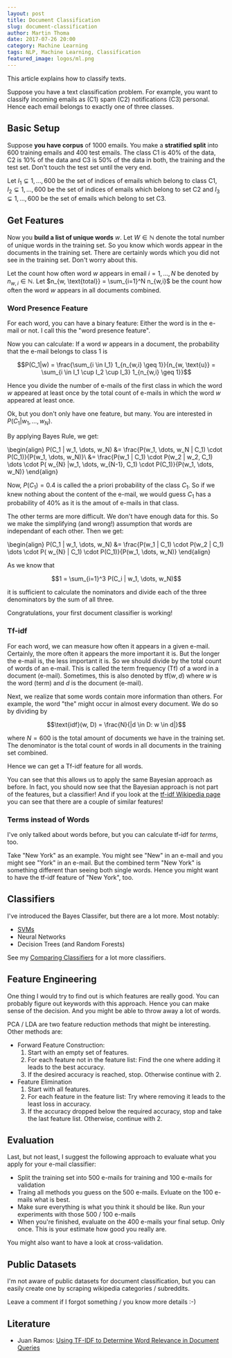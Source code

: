 ```yaml
---
layout: post
title: Document Classification
slug: document-classification
author: Martin Thoma
date: 2017-07-26 20:00
category: Machine Learning
tags: NLP, Machine Learning, Classification
featured_image: logos/ml.png
---
```

This article explains how to classify texts.

Suppose you have a text classification problem. For example, you want to
classify incoming emails as (C1) spam (C2) notifications (C3) personal. Hence each email belongs to exactly one of three classes.


## Basic Setup

Suppose **you have corpus** of 1000 emails. You make a **stratified split**
into 600 training emails and 400 test emails. The class C1 is 40% of the data,
C2 is 10% of the data and C3 is 50% of the data in both, the training and the
test set. Don't touch the test set until the very end.

Let $I_1 \subsetneq 1, \dots, 600$ be the set of indices of emails which belong
to class C1, $I_2 \subsetneq 1, \dots, 600$ be the set of indices of emails
which belong to set C2 and $I_3 \subsetneq 1, \dots, 600$ be the set of emails
which belong to set C3.

## Get Features

Now you **build a list of unique words** $w$. Let $W \in \mathbb{N}$ denote the total number of unique words in the training set. So you know which words appear in the documents in the training set. There are certainly words which you did not see in the training set. Don't worry about this.

Let the count how often word $w$ appears in email $i = 1, \dots, N$ be denoted by $n_{w,i} \in \mathbb{N}$. Let $n_{w, \text{total}} = \sum_{i=1}^N n_{w,i}$ be the count how often the word $w$ appears in all documents combined.

### Word Presence Feature
For each word, you can have a binary feature: Either the word is in the e-mail or not. I call this the "word presence feature".

Now you can calculate: If a word $w$ appears in a document, the probability that the e-mail belongs to class 1 is

$$P(C_1|w) = \frac{\sum_{i \in I_1} 1_{n_{w,i} \geq 1}}{n_{w, \text{u}} = \sum_{i \in I_1 \cup I_2 \cup I_3} 1_{n_{w,i} \geq 1}}$$

Hence you divide the number of e-mails of the first class in which the word $w$ appeared at least once by the total count of e-mails in which the word $w$ appeared at least once.

Ok, but you don't only have one feature, but many. You are interested in
$P(C_1 | w_1, \dots, w_N)$.

By applying Bayes Rule, we get:

\begin{align}
  P(C_1 | w_1, \dots, w_N) &= \frac{P(w_1, \dots, w_N | C_1) \cdot P(C_1)}{P(w_1, \dots, w_N)}\\
  &= \frac{P(w_1 | C_1) \cdot P(w_2 | w_2, C_1) \dots \cdot P( w_{N} |w_1, \dots, w_{N-1}, C_1) \cdot P(C_1)}{P(w_1, \dots, w_N)}
\end{align}

Now, $P(C_1) = 0.4$ is called the a priori probability of the class $C_1$. So
if we knew nothing about the content of the e-mail, we would guess $C_1$ has
a probability of 40% as it is the amout of e-mails in that class.

The other terms are more difficult. We don't have enough data for this. So we
make the simplifying (and wrong!) assumption that words are independant of each
other. Then we get:

\begin{align}
  P(C_1 | w_1, \dots, w_N) &= \frac{P(w_1 | C_1) \cdot P(w_2 | C_1) \dots \cdot P( w_{N} | C_1) \cdot P(C_1)}{P(w_1, \dots, w_N)}
\end{align}

As we know that

$$1 = \sum_{i=1}^3 P(C_i | w_1, \dots, w_N)$$

it is sufficient to calculate the nominators and divide each of the three
denominators by the sum of all three.

Congratulations, your first document classifier is working!

### Tf-idf

For each word, we can measure how often it appears in a given e-mail. Certainly,
the more often it appears the more important it is. But the longer the e-mail is,
the less important it is. So we should divide by the total count of words of
an e-mail. This is called the term frequency (Tf) of a word in a document (e-mail).
Sometimes, this is also denoted by $\text{tf}(w, d)$ where $w$ is the word (term)
and $d$ is the document (e-mail).

Next, we realize that some words contain more information than others. For
example, the word "the" might occur in almost every document. We do so by dividing by

$$\text{idf}(w, D) = \frac{N}{|d \in D: w \in d|}$$

where $N = 600$ is the total amount of documents we have in the training set.
The denominator is the total count of words in all documents in the training
set combined.

Hence we can get a Tf-idf feature for all words.

You can see that this allows us to apply the same Bayesian approach as before.
In fact, you should now see that the Bayesian approach is not part of the
features, but a classifier! And if you look at the [tf-idf Wikipedia page](https://en.wikipedia.org/wiki/Tf%E2%80%93idf#Definition) you can see that there are a couple of similar features!


### Terms instead of Words

I've only talked about words before, but you can calculate tf-idf for *terms*,
too.

Take "New York" as an example. You might see "New" in an e-mail and you might
see "York" in an e-mail. But the combined term "New York" is something
different than seeing both single words. Hence you might want to have the
tf-idf feature of "New York", too.


## Classifiers

I've introduced the Bayes Classifer, but there are a lot more. Most notably:

* [SVMs](https://martin-thoma.com/svm-with-sklearn/)
* Neural Networks
* Decision Trees (and Random Forests)

See my [Comparing Classifiers](https://martin-thoma.com/comparing-classifiers/)
for a lot more classifiers.


## Feature Engineering

One thing I would try to find out is which features are really good. You can
probably figure out keywords with this approach. Hence you can make sense of
the decision. And you might be able to throw away a lot of words.

PCA / LDA are two feature reduction methods that might be interesting. Other methods are:

* Forward Feature Construction:
    1. Start with an empty set of features.
    2. For each feature not in the feature list: Find the one where adding it leads to the best accuracy.
    3. If the desired accuracy is reached, stop. Otherwise continue with 2.
* Feature Elimination
    1. Start with all features.
    2. For each feature in the feature list: Try where removing it leads to the least loss in accuracy.
    3. If the accuracy dropped below the required accuracy, stop and take the last feature list. Otherwise, continue with 2.


## Evaluation

Last, but not least, I suggest the following approach to evaluate what you apply for your e-mail classifier:

* Split the training set into 500 e-mails for training and 100 e-mails for validation
* Traing all methods you guess on the 500 e-mails. Evluate on the 100 e-mails what is best.
* Make sure everything is what you think it should be like. Run your experiments with those 500 / 100 e-mails
* When you're finished, evaluate on the 400 e-mails your final setup. Only once. This is your estimate how good you really are.

You might also want to have a look at cross-validation.


## Public Datasets

I'm not aware of public datasets for document classification, but you can easily
create one by scraping wikipedia categories / subreddits.

Leave a comment if I forgot something / you know more details :-)


## Literature

* Juan Ramos: [Using TF-IDF to Determine Word Relevance in Document Queries ](http://citeseerx.ist.psu.edu/viewdoc/download?doi=10.1.1.121.1424&rep=rep1&type=pdf)